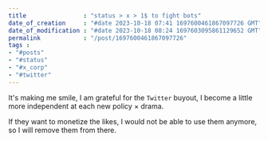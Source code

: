 ```yaml
---
title                : "status > x > 1$ to fight bots"
date_of_creation     : "#date 2023-10-18 07:41 1697600461867097726 GMT"
date_of_modification : "#date 2023-10-18 08:24 1697603095861129652 GMT"
permalink            : "/post/1697600461867097726"
tags :
- "#posts"
- "#status"
- "#x_corp"
- "#twitter"
---
```

                                                 
It's making me smile, I am grateful for the `Twitter` buyout, I become a little more independent at each new policy × drama.

If they want to monetize the likes, I would not be able to use them anymore, so I will remove them from there.